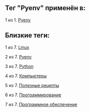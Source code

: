 ## Тег "Pyenv" применён в:

1 из 1. [Pyenv](../Компьютеры%20и%20софт/Программные%20компоненты/pyenv.md)

## Близкие теги:

1 из 7. [Linux](./linux.md)

2 из 7. [Pyenv](./pyenv.md)

3 из 7. [Python](./python.md)

4 из 7. [Компьютеры](./компьютеры.md)

5 из 7. [Полезные рецепты](./полезные%20рецепты.md)

6 из 7. [Программирование](./программирование.md)

7 из 7. [Программное обеспечение](./программное%20обеспечение.md)

